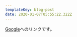 ```yaml
---
templateKey: blog-post
date: 2020-01-07T05:55:22.322Z
---
```

[Google](https://www.google.com/)へのリンクです。
